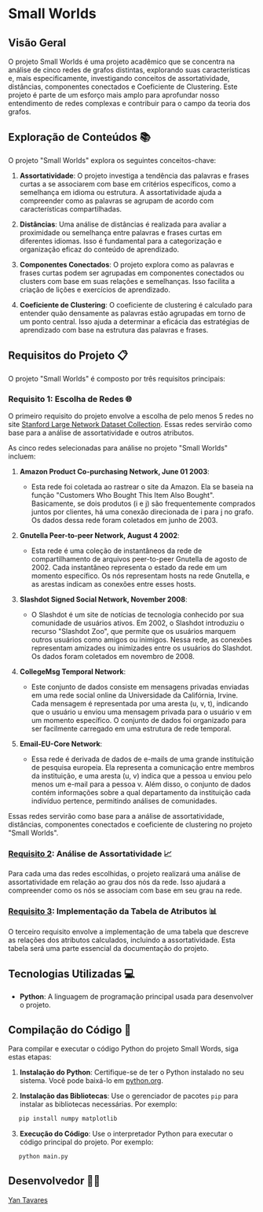 # Small Worlds

## Visão Geral

O projeto Small Worlds é uma projeto acadêmico que se concentra na análise de cinco redes de grafos distintas, explorando suas características e, mais especificamente, investigando conceitos de assortatividade, distâncias, componentes conectados e Coeficiente de Clustering. Este projeto é parte de um esforço mais amplo para aprofundar nosso entendimento de redes complexas e contribuir para o campo da teoria dos grafos.

## Exploração de Conteúdos 📚

O projeto "Small Worlds" explora os seguintes conceitos-chave:

1. **Assortatividade**: O projeto investiga a tendência das palavras e frases curtas a se associarem com base em critérios específicos, como a semelhança em idioma ou estrutura. A assortatividade ajuda a compreender como as palavras se agrupam de acordo com características compartilhadas.

2. **Distâncias**: Uma análise de distâncias é realizada para avaliar a proximidade ou semelhança entre palavras e frases curtas em diferentes idiomas. Isso é fundamental para a categorização e organização eficaz do conteúdo de aprendizado.

3. **Componentes Conectados**: O projeto explora como as palavras e frases curtas podem ser agrupadas em componentes conectados ou clusters com base em suas relações e semelhanças. Isso facilita a criação de lições e exercícios de aprendizado.

4. **Coeficiente de Clustering**: O coeficiente de clustering é calculado para entender quão densamente as palavras estão agrupadas em torno de um ponto central. Isso ajuda a determinar a eficácia das estratégias de aprendizado com base na estrutura das palavras e frases.

## Requisitos do Projeto 📋

O projeto "Small Worlds" é composto por três requisitos principais:

### Requisito 1: Escolha de Redes 🌐

O primeiro requisito do projeto envolve a escolha de pelo menos 5 redes no site [Stanford Large Network Dataset Collection](https://snap.stanford.edu/data/). Essas redes servirão como base para a análise de assortatividade e outros atributos.

As cinco redes selecionadas para análise no projeto "Small Worlds" incluem:

1. **Amazon Product Co-purchasing Network, June 01 2003**:
   - Esta rede foi coletada ao rastrear o site da Amazon. Ela se baseia na função "Customers Who Bought This Item Also Bought". Basicamente, se dois produtos (i e j) são frequentemente comprados juntos por clientes, há uma conexão direcionada de i para j no grafo. Os dados dessa rede foram coletados em junho de 2003.

2. **Gnutella Peer-to-peer Network, August 4 2002**:
   - Esta rede é uma coleção de instantâneos da rede de compartilhamento de arquivos peer-to-peer Gnutella de agosto de 2002. Cada instantâneo representa o estado da rede em um momento específico. Os nós representam hosts na rede Gnutella, e as arestas indicam as conexões entre esses hosts.

3. **Slashdot Signed Social Network, November 2008**:
   - O Slashdot é um site de notícias de tecnologia conhecido por sua comunidade de usuários ativos. Em 2002, o Slashdot introduziu o recurso "Slashdot Zoo", que permite que os usuários marquem outros usuários como amigos ou inimigos. Nessa rede, as conexões representam amizades ou inimizades entre os usuários do Slashdot. Os dados foram coletados em novembro de 2008.

4. **CollegeMsg Temporal Network**:
   - Este conjunto de dados consiste em mensagens privadas enviadas em uma rede social online da Universidade da Califórnia, Irvine. Cada mensagem é representada por uma aresta (u, v, t), indicando que o usuário u enviou uma mensagem privada para o usuário v em um momento específico. O conjunto de dados foi organizado para ser facilmente carregado em uma estrutura de rede temporal.

5. **Email-EU-Core Network**:
   - Essa rede é derivada de dados de e-mails de uma grande instituição de pesquisa europeia. Ela representa a comunicação entre membros da instituição, e uma aresta (u, v) indica que a pessoa u enviou pelo menos um e-mail para a pessoa v. Além disso, o conjunto de dados contém informações sobre a qual departamento da instituição cada indivíduo pertence, permitindo análises de comunidades.

Essas redes servirão como base para a análise de assortatividade, distâncias, componentes conectados e coeficiente de clustering no projeto "Small Worlds".

### [Requisito 2](https://github.com/yantvrs/Data_structure_2/tree/main/U2T2/Requisito_02): Análise de Assortatividade 📈

Para cada uma das redes escolhidas, o projeto realizará uma análise de assortatividade em relação ao grau dos nós da rede. Isso ajudará a compreender como os nós se associam com base em seu grau na rede.

### [Requisito 3](https://github.com/yantvrs/Data_structure_2/tree/main/U2T2/Requisito_03): Implementação da Tabela de Atributos 📊

O terceiro requisito envolve a implementação de uma tabela que descreve as relações dos atributos calculados, incluindo a assortatividade. Esta tabela será uma parte essencial da documentação do projeto.


## Tecnologias Utilizadas 💻

- **Python**: A linguagem de programação principal usada para desenvolver o projeto.

## Compilação do Código 🚀

Para compilar e executar o código Python do projeto Small Words, siga estas etapas:

1. **Instalação do Python**: Certifique-se de ter o Python instalado no seu sistema. Você pode baixá-lo em [python.org](https://www.python.org/).

2. **Instalação das Bibliotecas**: Use o gerenciador de pacotes `pip` para instalar as bibliotecas necessárias. Por exemplo:

```bash
   pip install numpy matplotlib
```

3. **Execução do Código**: Use o interpretador Python para executar o código principal do projeto. Por exemplo:

```bash
   python main.py
```

## Desenvolvedor 👨‍💻

[Yan Tavares](https://github.com/yantvrs)

